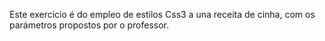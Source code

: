 Este exercicio é do empleo de estilos Css3 a una receita de cinha, com os parámetros propostos por o professor.
